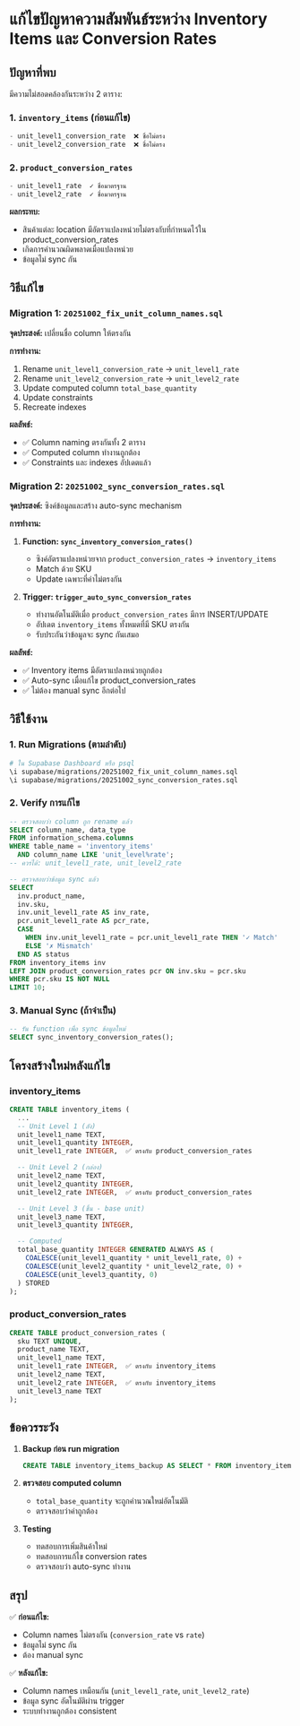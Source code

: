 # แก้ไขปัญหาความสัมพันธ์ระหว่าง Inventory Items และ Conversion Rates

## ปัญหาที่พบ

มีความไม่สอดคล้องกันระหว่าง 2 ตาราง:

### 1. `inventory_items` (ก่อนแก้ไข)
```sql
- unit_level1_conversion_rate  ❌ ชื่อไม่ตรง
- unit_level2_conversion_rate  ❌ ชื่อไม่ตรง
```

### 2. `product_conversion_rates`
```sql
- unit_level1_rate  ✓ ชื่อมาตรฐาน
- unit_level2_rate  ✓ ชื่อมาตรฐาน
```

**ผลกระทบ:**
- สินค้าแต่ละ location มีอัตราแปลงหน่วยไม่ตรงกับที่กำหนดไว้ใน product_conversion_rates
- เกิดการคำนวณผิดพลาดเมื่อแปลงหน่วย
- ข้อมูลไม่ sync กัน

## วิธีแก้ไข

### Migration 1: `20251002_fix_unit_column_names.sql`
**จุดประสงค์:** เปลี่ยนชื่อ column ให้ตรงกัน

**การทำงาน:**
1. Rename `unit_level1_conversion_rate` → `unit_level1_rate`
2. Rename `unit_level2_conversion_rate` → `unit_level2_rate`
3. Update computed column `total_base_quantity`
4. Update constraints
5. Recreate indexes

**ผลลัพธ์:**
- ✅ Column naming ตรงกันทั้ง 2 ตาราง
- ✅ Computed column ทำงานถูกต้อง
- ✅ Constraints และ indexes อัปเดตแล้ว

### Migration 2: `20251002_sync_conversion_rates.sql`
**จุดประสงค์:** ซิงค์ข้อมูลและสร้าง auto-sync mechanism

**การทำงาน:**

1. **Function: `sync_inventory_conversion_rates()`**
   - ซิงค์อัตราแปลงหน่วยจาก `product_conversion_rates` → `inventory_items`
   - Match ด้วย SKU
   - Update เฉพาะที่ค่าไม่ตรงกัน

2. **Trigger: `trigger_auto_sync_conversion_rates`**
   - ทำงานอัตโนมัติเมื่อ `product_conversion_rates` มีการ INSERT/UPDATE
   - อัปเดต `inventory_items` ทั้งหมดที่มี SKU ตรงกัน
   - รับประกันว่าข้อมูลจะ sync กันเสมอ

**ผลลัพธ์:**
- ✅ Inventory items มีอัตราแปลงหน่วยถูกต้อง
- ✅ Auto-sync เมื่อแก้ไข product_conversion_rates
- ✅ ไม่ต้อง manual sync อีกต่อไป

## วิธีใช้งาน

### 1. Run Migrations (ตามลำดับ)

```bash
# ใน Supabase Dashboard หรือ psql
\i supabase/migrations/20251002_fix_unit_column_names.sql
\i supabase/migrations/20251002_sync_conversion_rates.sql
```

### 2. Verify การแก้ไข

```sql
-- ตรวจสอบว่า column ถูก rename แล้ว
SELECT column_name, data_type
FROM information_schema.columns
WHERE table_name = 'inventory_items'
  AND column_name LIKE 'unit_level%rate';
-- ควรได้: unit_level1_rate, unit_level2_rate

-- ตรวจสอบว่าข้อมูล sync แล้ว
SELECT
  inv.product_name,
  inv.sku,
  inv.unit_level1_rate AS inv_rate,
  pcr.unit_level1_rate AS pcr_rate,
  CASE
    WHEN inv.unit_level1_rate = pcr.unit_level1_rate THEN '✓ Match'
    ELSE '✗ Mismatch'
  END AS status
FROM inventory_items inv
LEFT JOIN product_conversion_rates pcr ON inv.sku = pcr.sku
WHERE pcr.sku IS NOT NULL
LIMIT 10;
```

### 3. Manual Sync (ถ้าจำเป็น)

```sql
-- รัน function เพื่อ sync ข้อมูลใหม่
SELECT sync_inventory_conversion_rates();
```

## โครงสร้างใหม่หลังแก้ไข

### inventory_items
```sql
CREATE TABLE inventory_items (
  ...
  -- Unit Level 1 (ลัง)
  unit_level1_name TEXT,
  unit_level1_quantity INTEGER,
  unit_level1_rate INTEGER,  ✅ ตรงกับ product_conversion_rates

  -- Unit Level 2 (กล่อง)
  unit_level2_name TEXT,
  unit_level2_quantity INTEGER,
  unit_level2_rate INTEGER,  ✅ ตรงกับ product_conversion_rates

  -- Unit Level 3 (ชิ้น - base unit)
  unit_level3_name TEXT,
  unit_level3_quantity INTEGER,

  -- Computed
  total_base_quantity INTEGER GENERATED ALWAYS AS (
    COALESCE(unit_level1_quantity * unit_level1_rate, 0) +
    COALESCE(unit_level2_quantity * unit_level2_rate, 0) +
    COALESCE(unit_level3_quantity, 0)
  ) STORED
);
```

### product_conversion_rates
```sql
CREATE TABLE product_conversion_rates (
  sku TEXT UNIQUE,
  product_name TEXT,
  unit_level1_name TEXT,
  unit_level1_rate INTEGER,  ✅ ตรงกับ inventory_items
  unit_level2_name TEXT,
  unit_level2_rate INTEGER,  ✅ ตรงกับ inventory_items
  unit_level3_name TEXT
);
```

## ข้อควรระวัง

1. **Backup ก่อน run migration**
   ```sql
   CREATE TABLE inventory_items_backup AS SELECT * FROM inventory_items;
   ```

2. **ตรวจสอบ computed column**
   - `total_base_quantity` จะถูกคำนวณใหม่อัตโนมัติ
   - ตรวจสอบว่าค่าถูกต้อง

3. **Testing**
   - ทดสอบการเพิ่มสินค้าใหม่
   - ทดสอบการแก้ไข conversion rates
   - ตรวจสอบว่า auto-sync ทำงาน

## สรุป

✅ **ก่อนแก้ไข:**
- Column names ไม่ตรงกัน (`conversion_rate` vs `rate`)
- ข้อมูลไม่ sync กัน
- ต้อง manual sync

✅ **หลังแก้ไข:**
- Column names เหมือนกัน (`unit_level1_rate`, `unit_level2_rate`)
- ข้อมูล sync อัตโนมัติผ่าน trigger
- ระบบทำงานถูกต้อง consistent
